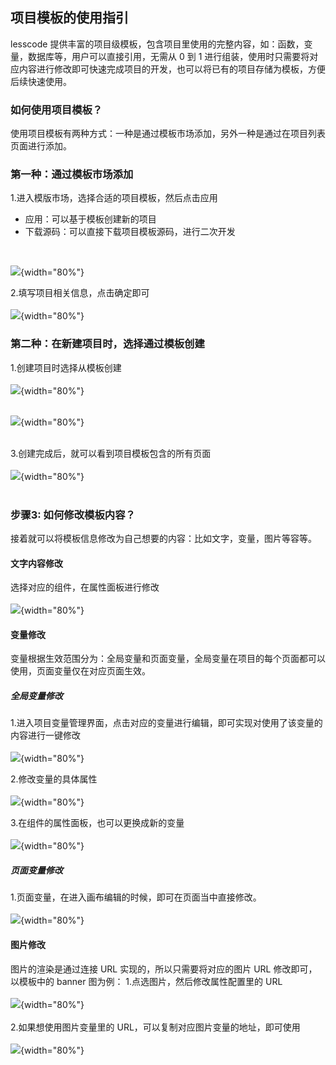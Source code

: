 ## 项目模板的使用指引
lesscode 提供丰富的项目级模板，包含项目里使用的完整内容，如：函数，变量，数据库等，用户可以直接引用，无需从 0 到 1 进行组装，使用时只需要将对应内容进行修改即可快速完成项目的开发，也可以将已有的项目存储为模板，方便后续快速使用。

### 如何使用项目模板？
使用项目模板有两种方式：一种是通过模板市场添加，另外一种是通过在项目列表页面进行添加。

### 第一种：通过模板市场添加
1.进入模版市场，选择合适的项目模板，然后点击应用
* 应用：可以基于模板创建新的项目
* 下载源码：可以直接下载项目模板源码，进行二次开发
<br/> 

![](../../../images/help/media/16401439584175/16401452054006.jpg){width="80%"}
<br/> 

2.填写项目相关信息，点击确定即可
<br/>
<br/>
![](../../../images/help/media/16401439584175/16401453082449.jpg){width="80%"}
<br/> 

### 第二种：在新建项目时，选择通过模板创建
1.创建项目时选择从模板创建
<br/> 
<br/> 
![](../../../images/help/media/16401439584175/16402443583719.jpg){width="80%"}
<br/> 
<br/> 

![](../../../images/help/media/16401439584175/16402444971314.jpg){width="80%"}
<br/> 
<br/> 

3.创建完成后，就可以看到项目模板包含的所有页面
<br/> 
<br/> 
![](../../../images/help/media/16401439584175/16401666141194.jpg){width="80%"}
<br/> 
<br/> 


### 步骤3:  如何修改模板内容？
接着就可以将模板信息修改为自己想要的内容：比如文字，变量，图片等容等。

#### 文字内容修改

选择对应的组件，在属性面板进行修改
<br/>
<br/>
![](../../../images/help/media/16401439584175/16401794072272.jpg){width="80%"}


#### 变量修改

变量根据生效范围分为：全局变量和页面变量，全局变量在项目的每个页面都可以使用，页面变量仅在对应页面生效。

##### 全局变量修改

1.进入项目变量管理界面，点击对应的变量进行编辑，即可实现对使用了该变量的内容进行一键修改
<br/> 
<br/> 
![](../../../images/help/media/16401439584175/16402313226232.jpg){width="80%"}


2.修改变量的具体属性
<br/>
<br/> 
![](../../../images/help/media/16401439584175/16402313944732.jpg){width="80%"}

3.在组件的属性面板，也可以更换成新的变量
<br/> 
<br/> 
![](../../../images/help/media/16401439584175/16402318209481.jpg){width="80%"}


##### 页面变量修改
1.页面变量，在进入画布编辑的时候，即可在页面当中直接修改。
<br/> 
<br/> 
![](../../../images/help/media/16401439584175/16402319733847.jpg){width="80%"}


#### 图片修改
图片的渲染是通过连接 URL 实现的，所以只需要将对应的图片 URL 修改即可，以模板中的 banner 图为例：
1.点选图片，然后修改属性配置里的 URL
<br/> 
<br/>
![](../../../images/help/media/16401439584175/16402324820488.jpg){width="80%"}
<br/> 
<br/> 
2.如果想使用图片变量里的 URL，可以复制对应图片变量的地址，即可使用
<br/> 
<br/>
![](../../../images/help/media/16401439584175/16402453752516.jpg){width="80%"}
